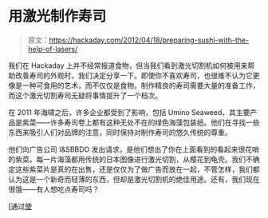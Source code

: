 # 用激光制作寿司

> 原文：<https://hackaday.com/2012/04/18/preparing-sushi-with-the-help-of-lasers/>

我们在 Hackaday 上并不经常报道食物，但当我们看到激光切割机如何被用来帮助改善寿司的外观时，我们决定分享一下。即使你不喜欢寿司，也很难不认为它更像是一种可食用的艺术，而不仅仅是食物。制作精良的寿司需要大量的准备工作，而这个激光切割寿司无疑将事情提升了一个档次。

在 2011 年海啸之后，许多企业都受到了影响，包括 Umino Seaweed，其主要产品是紫菜——许多寿司卷上都有这种无处不在的绿色海藻包装纸。他们在寻找一些东西来吸引人们对品牌的注意，同时保持对制作寿司的悠久传统的尊重。

他们向广告公司 I&SBBDO 发出请求，是他们想出了你在上面看到的看起来很花哨的紫菜。每一片海藻都用传统的日本图像进行激光切割，从樱花到龟壳。我们不确定这些紫菜片是真的在出售，还是仅仅为了做广告而放在一起，不管怎样，我们都认为这是一个新奇而轻薄的东西，但却是激光切割机的绝佳用途。还有，我们现在很饿——有人想吃点寿司吗？

[通过[使](http://blog.makezine.com/2012/04/16/laser-cut-seaweed-for-sushi-rolls/)